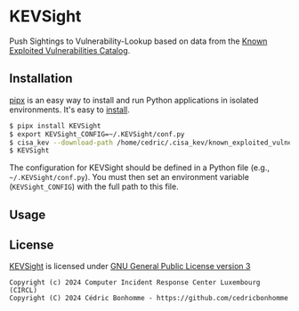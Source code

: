# KEVSight

Push Sightings to Vulnerability-Lookup based on data from the
[Known Exploited Vulnerabilities Catalog](https://www.cisa.gov/known-exploited-vulnerabilities-catalog).


## Installation

[pipx](https://github.com/pypa/pipx) is an easy way to install and run Python applications in isolated environments.
It's easy to [install](https://github.com/pypa/pipx?tab=readme-ov-file#on-linux).

```bash
$ pipx install KEVSight
$ export KEVSight_CONFIG=~/.KEVSight/conf.py
$ cisa_kev --download-path /home/cedric/.cisa_kev/known_exploited_vulnerabilities.json  download
$ KEVSight
```

The configuration for KEVSight should be defined in a Python file (e.g., ``~/.KEVSight/conf.py``).
You must then set an environment variable (``KEVSight_CONFIG``) with the full path to this file.


## Usage



## License

[KEVSight](https://github.com/cedricbonhomme/KEVSight) is licensed under
[GNU General Public License version 3](https://www.gnu.org/licenses/gpl-3.0.html)

~~~
Copyright (c) 2024 Computer Incident Response Center Luxembourg (CIRCL)
Copyright (C) 2024 Cédric Bonhomme - https://github.com/cedricbonhomme
~~~
